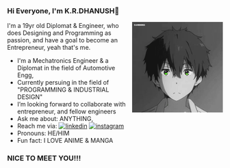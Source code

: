 ### Hi Everyone, I'm K.R.DHANUSH👋 <p><img align="right" src="https://github.com/K-R-DHANUSH/K-R-DHANUSH/blob/main/ByHV.gif" width="42%" height="42%" /></p>

I'm a 19yr old Diplomat & Engineer, who does Designing and Programming as passion, and have a goal to become an Entrepreneur, yeah that's me.
- I'm a Mechatronics Engineer & a Diplomat in the field of Automotive Engg,
- Currently persuing in the field of "PROGRAMMING & INDUSTRIAL DESIGN"
- I’m looking forward to collaborate with entrepreneur, and fellow engineers
- Ask me about: ANYTHING,
- Reach me via: [<img src='https://cdn.jsdelivr.net/npm/simple-icons@3.0.1/icons/linkedin.svg' alt='linkedin' height='20'>](https://www.linkedin.com/in/www.linkedin.com/in/dhanush-k-r/)  [<img src='https://cdn.jsdelivr.net/npm/simple-icons@3.0.1/icons/instagram.svg' alt='instagram' height='20'>](https://www.instagram.com/https://www.instagram.com/k.r.dhanush123//)  
- Pronouns: HE/HIM
- Fun fact: I LOVE ANIME & MANGA

### NICE TO MEET YOU!!! 



